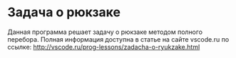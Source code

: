 # Задача о рюкзаке
Данная программа решает задачу о рюкзаке методом полного перебора.
Полная информация доступна в статье на сайте vscode.ru по ссылке:
http://vscode.ru/prog-lessons/zadacha-o-ryukzake.html
